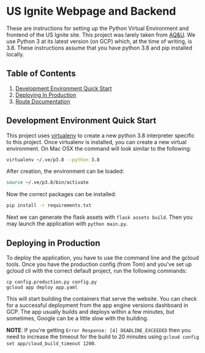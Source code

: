 # US Ignite Webpage and Backend
These are instructions for setting up the Python Virtual Environment and frontend of the US Ignite site. This project was larely taken from [AQ&U](https://github.com/aqandu/aqandu_live_site). We use Python 3 at its latest version (on GCP) which, at the time of writing, is 3.8. These instructions assume that you have python 3.8 and pip installed locally.

## Table of Contents

1. [Development Environment Quick Start](#development-environment-quick-start)
1. [Deploying In Production](#deploying-in-production)
1. [Route Documentation](#route-documentation)

  
## Development Environment Quick Start

This project uses [virtualenv](https://virtualenv.pypa.io/en/latest/installation.html) to create a new python 3.8 interpreter specific to this project. Once virtualenv is installed, you can create a new virtual environment. On Mac OSX the command will look similar to the following:

```bash
virtualenv ~/.ve/p3.8 --python 3.8
```
After creation, the environment can be loaded:
```bash
source ~/.ve/p3.8/bin/activate
```
Now the correct packages can be installed:
```bash
pip install -r requirements.txt
```
Next we can generate the flask assets with `flask assets build`. Then you may launch the application with `python main.py`. 


## Deploying in Production

To deploy the application, you have to use the command line and the gcloud tools. Once you have the production config (from Tom) and you've set up gcloud cli with the correct default project, run the following commands:

```
cp config.production.py config.py
gcloud app deploy app.yaml
```

This will start building the containers that serve the website. You can check for a successful deployment from the app engine versions dashboard in GCP. The app usually builds and deploys within a few minutes, but sometimes, Google can be a little slow with the building.

**NOTE**: If you're getting `Error Response: [4] DEADLINE_EXCEEDED` then you need to increase the timeout for the build to 20 minutes using `gcloud config set app/cloud_build_timeout 1200`.

